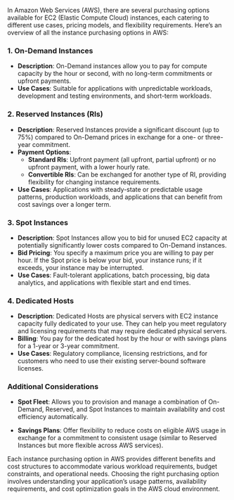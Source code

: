 In Amazon Web Services (AWS), there are several purchasing options available for EC2 (Elastic Compute Cloud) instances, each catering to different use cases, pricing models, and flexibility requirements. Here’s an overview of all the instance purchasing options in AWS:

### 1. On-Demand Instances

- **Description**: On-Demand instances allow you to pay for compute capacity by the hour or second, with no long-term commitments or upfront payments.
- **Use Cases**: Suitable for applications with unpredictable workloads, development and testing environments, and short-term workloads.

### 2. Reserved Instances (RIs)

- **Description**: Reserved Instances provide a significant discount (up to 75%) compared to On-Demand prices in exchange for a one- or three-year commitment.
- **Payment Options**:
  - **Standard RIs**: Upfront payment (all upfront, partial upfront) or no upfront payment, with a lower hourly rate.
  - **Convertible RIs**: Can be exchanged for another type of RI, providing flexibility for changing instance requirements.
- **Use Cases**: Applications with steady-state or predictable usage patterns, production workloads, and applications that can benefit from cost savings over a longer term.

### 3. Spot Instances

- **Description**: Spot Instances allow you to bid for unused EC2 capacity at potentially significantly lower costs compared to On-Demand instances.
- **Bid Pricing**: You specify a maximum price you are willing to pay per hour. If the Spot price is below your bid, your instance runs; if it exceeds, your instance may be interrupted.
- **Use Cases**: Fault-tolerant applications, batch processing, big data analytics, and applications with flexible start and end times.

### 4. Dedicated Hosts

- **Description**: Dedicated Hosts are physical servers with EC2 instance capacity fully dedicated to your use. They can help you meet regulatory and licensing requirements that may require dedicated physical servers.
- **Billing**: You pay for the dedicated host by the hour or with savings plans for a 1-year or 3-year commitment.
- **Use Cases**: Regulatory compliance, licensing restrictions, and for customers who need to use their existing server-bound software licenses.

### Additional Considerations

- **Spot Fleet**: Allows you to provision and manage a combination of On-Demand, Reserved, and Spot Instances to maintain availability and cost efficiency automatically.
  
- **Savings Plans**: Offer flexibility to reduce costs on eligible AWS usage in exchange for a commitment to consistent usage (similar to Reserved Instances but more flexible across AWS services).

Each instance purchasing option in AWS provides different benefits and cost structures to accommodate various workload requirements, budget constraints, and operational needs. Choosing the right purchasing option involves understanding your application’s usage patterns, availability requirements, and cost optimization goals in the AWS cloud environment.